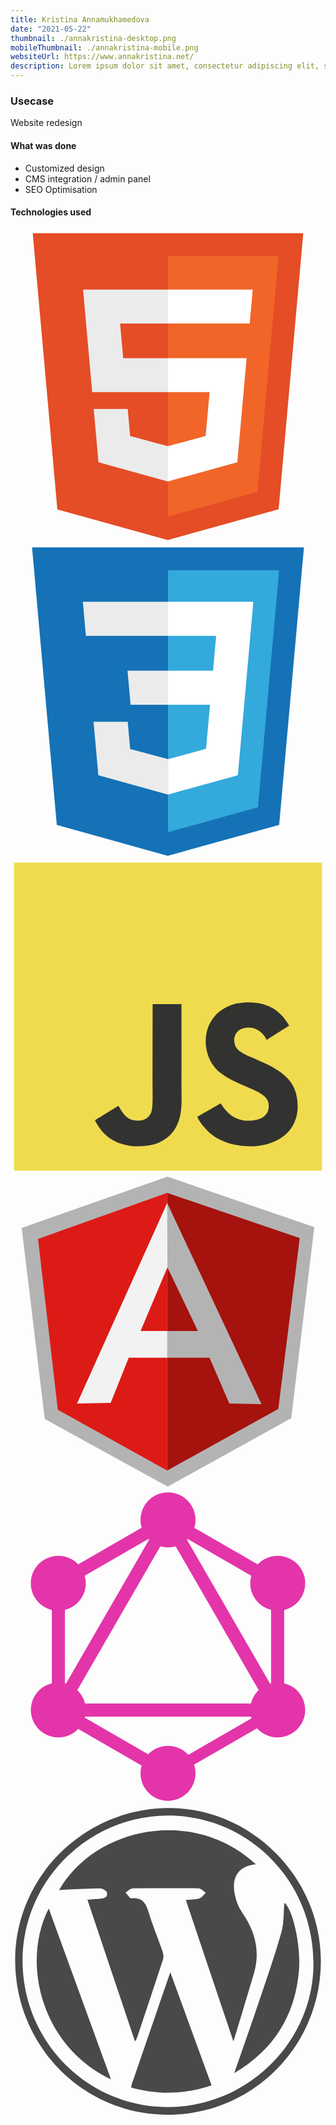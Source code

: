 ```yaml
---
title: Kristina Annamukhamedova
date: "2021-05-22"
thumbnail: ./annakristina-desktop.png
mobileThumbnail: ./annakristina-mobile.png
websiteUrl: https://www.annakristina.net/
description: Lorem ipsum dolor sit amet, consectetur adipiscing elit, sed do eiusmod tempor incididunt ut labore et dolore magna aliqua.
---
```


### Usecase

Website redesign


#### What was done
* Customized design
* CMS integration / admin panel
* SEO Optimisation

#### Technologies used
<div class="col-xs-12">
      
<svg class="icon icon-lg icon-shape shadow rounded-circle html5 hvr-grow" viewBox="0 0 128 128">
        <path fill="#E44D26" d="M19.037 113.876l-10.005-112.215h109.936l-10.016 112.198-45.019 12.48z"></path><path fill="#F16529" d="M64 116.8l36.378-10.086 8.559-95.878h-44.937z"></path><path fill="#EBEBEB" d="M64 52.455h-18.212l-1.258-14.094h19.47v-13.762h-34.511l.33 3.692 3.382 37.927h30.799zM64 88.198l-.061.017-15.327-4.14-.979-10.975h-13.817l1.928 21.609 28.193 7.826.063-.017z"></path><path fill="#fff" d="M63.952 52.455v13.763h16.947l-1.597 17.849-15.35 4.143v14.319l28.215-7.82.207-2.325 3.234-36.233.335-3.696h-3.708zM63.952 24.599v13.762h33.244l.276-3.092.628-6.978.329-3.692z"></path>
      </svg>
      <svg class="icon icon-lg icon-shape shadow rounded-circle css3 hvr-grow" viewBox="0 0 128 128">
        <path fill="#1572B6" d="M18.814 114.123l-10.054-112.771h110.48l-10.064 112.754-45.243 12.543-45.119-12.526z"></path><path fill="#33A9DC" d="M64.001 117.062l36.559-10.136 8.601-96.354h-45.16v106.49z"></path><path fill="#fff" d="M64.001 51.429h18.302l1.264-14.163h-19.566v-13.831h34.681999999999995l-.332 3.711-3.4 38.114h-30.95v-13.831z"></path><path fill="#EBEBEB" d="M64.083 87.349l-.061.018-15.403-4.159-.985-11.031h-13.882l1.937 21.717 28.331 7.863.063-.018v-14.39z"></path><path fill="#fff" d="M81.127 64.675l-1.666 18.522-15.426 4.164v14.39l28.354-7.858.208-2.337 2.406-26.881h-13.876z"></path><path fill="#EBEBEB" d="M64.048 23.435v13.831000000000001h-33.407999999999994l-.277-3.108-.63-7.012-.331-3.711h34.646zM64.001 51.431v13.831000000000001h-15.209l-.277-3.108-.631-7.012-.33-3.711h16.447z"></path>
      </svg>
      <svg class="icon icon-lg icon-shape shadow rounded-circle javascript hvr-grow" viewBox="0 0 128 128">
        <path fill="#F0DB4F" d="M1.408 1.408h125.184v125.185h-125.184z"></path><path fill="#323330" d="M116.347 96.736c-.917-5.711-4.641-10.508-15.672-14.981-3.832-1.761-8.104-3.022-9.377-5.926-.452-1.69-.512-2.642-.226-3.665.821-3.32 4.784-4.355 7.925-3.403 2.023.678 3.938 2.237 5.093 4.724 5.402-3.498 5.391-3.475 9.163-5.879-1.381-2.141-2.118-3.129-3.022-4.045-3.249-3.629-7.676-5.498-14.756-5.355l-3.688.477c-3.534.893-6.902 2.748-8.877 5.235-5.926 6.724-4.236 18.492 2.975 23.335 7.104 5.332 17.54 6.545 18.873 11.531 1.297 6.104-4.486 8.08-10.234 7.378-4.236-.881-6.592-3.034-9.139-6.949-4.688 2.713-4.688 2.713-9.508 5.485 1.143 2.499 2.344 3.63 4.26 5.795 9.068 9.198 31.76 8.746 35.83-5.176.165-.478 1.261-3.666.38-8.581zm-46.885-37.793h-11.709l-.048 30.272c0 6.438.333 12.34-.714 14.149-1.713 3.558-6.152 3.117-8.175 2.427-2.059-1.012-3.106-2.451-4.319-4.485-.333-.584-.583-1.036-.667-1.071l-9.52 5.83c1.583 3.249 3.915 6.069 6.902 7.901 4.462 2.678 10.459 3.499 16.731 2.059 4.082-1.189 7.604-3.652 9.448-7.401 2.666-4.915 2.094-10.864 2.07-17.444.06-10.735.001-21.468.001-32.237z"></path>
      </svg>
      <svg class="icon icon-lg icon-shape shadow rounded-circle angular hvr-grow" viewBox="0 0 128 128">
        <path fill="#B3B3B3" d="M63.81 1.026l-59.257 20.854 9.363 77.637 49.957 27.457 50.214-27.828 9.36-77.635z"></path><path fill="#A6120D" d="M117.536 25.998l-53.864-18.369v112.785l45.141-24.983z"></path><path fill="#DD1B16" d="M11.201 26.329l8.026 69.434 44.444 24.651v-112.787z"></path><path fill="#F2F2F2" d="M78.499 67.67l-14.827 6.934h-15.628l-7.347 18.374-13.663.254 36.638-81.508 14.827 55.946zm-1.434-3.491l-13.295-26.321-10.906 25.868h10.807l13.394.453z"></path><path fill="#B3B3B3" d="M63.671 11.724l.098 26.134 12.375 25.888h-12.446l-.027 10.841 17.209.017 8.042 18.63 13.074.242z"></path>
      </svg>
      <svg class="icon icon-lg icon-shape shadow rounded-circle graphql hvr-grow" viewBox="0 0 128 128">
        <g id="surface1"> <path fill="#E434AA" d="M 18.390625 96.851562 L 13.789062 94.195312 L 65.039062 5.433594 L 69.636719 8.089844 Z M 18.390625 96.851562 "></path> <path fill="#E434AA" d="M 12.734375 87.105469 L 115.230469 87.105469 L 115.230469 92.414062 L 12.734375 92.414062 Z M 12.734375 87.105469 "></path> <path fill="#E434AA" d="M 66.03125 119.6875 L 14.765625 90.089844 L 17.421875 85.488281 L 68.6875 115.089844 Z M 66.03125 119.6875 "></path> <path fill="#E434AA" d="M 110.566406 42.542969 L 59.300781 12.941406 L 61.957031 8.34375 L 113.222656 37.941406 Z M 110.566406 42.542969 "></path> <path fill="#E434AA" d="M 17.433594 42.523438 L 14.777344 37.921875 L 66.046875 8.324219 L 68.703125 12.921875 Z M 17.433594 42.523438 "></path> <path fill="#E434AA" d="M 109.621094 96.851562 L 58.375 8.089844 L 62.972656 5.433594 L 114.222656 94.195312 Z M 109.621094 96.851562 "></path> <path fill="#E434AA" d="M 16.800781 34.398438 L 22.113281 34.398438 L 22.113281 93.601562 L 16.800781 93.601562 Z M 16.800781 34.398438 "></path> <path fill="#E434AA" d="M 105.886719 34.398438 L 111.199219 34.398438 L 111.199219 93.601562 L 105.886719 93.601562 Z M 105.886719 34.398438 "></path> <path fill="#E434AA" d="M 65.128906 117.441406 L 62.808594 113.421875 L 107.394531 87.675781 L 109.714844 91.695312 Z M 65.128906 117.441406 "></path> <path fill="#E434AA" d="M 118.238281 95.328125 C 115.167969 100.671875 108.320312 102.496094 102.976562 99.425781 C 97.632812 96.351562 95.808594 89.503906 98.878906 84.160156 C 101.953125 78.816406 108.800781 76.992188 114.144531 80.0625 C 119.519531 83.167969 121.34375 89.984375 118.238281 95.328125 "></path> <path fill="#E434AA" d="M 29.089844 43.839844 C 26.015625 49.183594 19.167969 51.007812 13.824219 47.9375 C 8.480469 44.863281 6.65625 38.015625 9.726562 32.671875 C 12.800781 27.328125 19.648438 25.503906 24.992188 28.574219 C 30.335938 31.679688 32.160156 38.496094 29.089844 43.839844 "></path> <path fill="#E434AA" d="M 9.761719 95.328125 C 6.6875 89.984375 8.511719 83.167969 13.855469 80.0625 C 19.199219 76.992188 26.015625 78.816406 29.121094 84.160156 C 32.191406 89.503906 30.367188 96.320312 25.023438 99.425781 C 19.648438 102.496094 12.832031 100.671875 9.761719 95.328125 "></path> <path fill="#E434AA" d="M 98.910156 43.839844 C 95.839844 38.496094 97.664062 31.679688 103.007812 28.574219 C 108.351562 25.503906 115.167969 27.328125 118.273438 32.671875 C 121.34375 38.015625 119.519531 44.832031 114.175781 47.9375 C 108.832031 51.007812 101.984375 49.183594 98.910156 43.839844 "></path> <path fill="#E434AA" d="M 64 126.65625 C 57.824219 126.65625 52.832031 121.664062 52.832031 115.488281 C 52.832031 109.3125 57.824219 104.320312 64 104.320312 C 70.175781 104.320312 75.167969 109.3125 75.167969 115.488281 C 75.167969 121.632812 70.175781 126.65625 64 126.65625 "></path> <path fill="#E434AA" d="M 64 23.679688 C 57.824219 23.679688 52.832031 18.6875 52.832031 12.511719 C 52.832031 6.335938 57.824219 1.34375 64 1.34375 C 70.175781 1.34375 75.167969 6.335938 75.167969 12.511719 C 75.167969 18.6875 70.175781 23.679688 64 23.679688 "></path> </g>
      </svg>
      <svg class="icon icon-lg icon-shape shadow rounded-circle wordpress hvr-grow" viewBox="0 0 128 128">
        <path fill-rule="evenodd" clipRule="evenodd" fill="#494949" d="M64.094 126.224c34.275-.052 62.021-27.933 62.021-62.325 0-33.833-27.618-61.697-60.613-62.286-34.652-.618-63.608 27.5-63.617 61.597-.01 35.079 27.612 63.064 62.209 63.014zm-.101-121.594c32.907-.011 59.126 26.725 59.116 60.28-.011 31.679-26.925 58.18-59.092 58.187-32.771.007-59.125-26.563-59.124-59.608.002-32.193 26.766-58.848 59.1-58.859zM39.157 35.896c.538 1.793-.968 2.417-2.569 2.542-1.685.13-3.369.257-5.325.406 6.456 19.234 12.815 38.183 19.325 57.573.464-.759.655-.973.739-1.223 3.574-10.682 7.168-21.357 10.651-32.069.318-.977.16-2.271-.188-3.275-1.843-5.32-4.051-10.524-5.667-15.908-1.105-3.686-2.571-6.071-6.928-5.644-.742.073-1.648-1.524-2.479-2.349 1.005-.6 2.003-1.704 3.017-1.719 8.872-.135 17.747-.135 26.618.008 1.018.017 2.016 1.15 3.021 1.765-.88.804-1.639 2.01-2.668 2.321-1.651.498-3.482.404-5.458.58 6.463 19.225 12.793 38.057 19.349 57.56 2.931-9.736 5.658-18.676 8.31-27.639 2.366-8.001.956-15.473-3.322-22.52-1.286-2.119-2.866-4.175-3.595-6.486-.828-2.629-1.516-5.622-1.077-8.259.745-4.469 4.174-6.688 8.814-7.113-25.392-23.566-65.294-15.13-79.997 10.475 5.66-.261 11.064-.604 16.472-.678 1.022-.013 2.717.851 2.957 1.652zM49.274 113.867c-.118.345-.125.729-.218 1.302 10.943 3.034 21.675 2.815 32.659-.886l-16.78-45.96c-5.37 15.611-10.52 30.575-15.661 45.544zM40.818 111.789l-25.281-69.35c-11.405 22.278-2.729 56.268 25.281 69.35zM117.246 67.227c.802-10.534-2.832-25.119-5.97-27.125-.35 3.875-.106 8.186-1.218 12.114-2.617 9.255-5.817 18.349-8.899 27.468-3.35 9.912-6.832 19.779-10.257 29.666 16.092-9.539 24.935-23.618 26.344-42.123z"></path>
      </svg>
</div>
